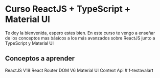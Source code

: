 # Curso ReactJS + TypeScript + Material UI

Te doy la bienvenida, espero estes bien. En este curso te vengo a enseñar de los conceptos mas básicos a los más avanzados sobre ReactJS junto a TypeScript y Material UI

## Conceptos a aprender

ReactJS V18
React Router DOM V6
Material UI
Context Api
#   f - t e s t a v a l a r t  
 